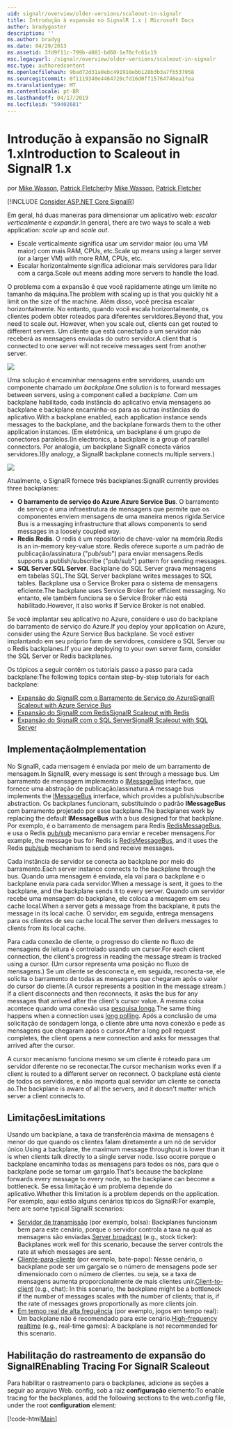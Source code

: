 ```yaml
---
uid: signalr/overview/older-versions/scaleout-in-signalr
title: Introdução à expansão no SignalR 1.x | Microsoft Docs
author: bradygaster
description: ''
ms.author: bradyg
ms.date: 04/29/2013
ms.assetid: 3fd9f11c-799b-4001-bd60-1e70cfc61c19
msc.legacyurl: /signalr/overview/older-versions/scaleout-in-signalr
msc.type: authoredcontent
ms.openlocfilehash: 9bad72d31a0ebc491910ebb128b3b3a7fb537958
ms.sourcegitcommit: 0f1119340e4464720cfd16d0ff15764746ea1fea
ms.translationtype: MT
ms.contentlocale: pt-BR
ms.lasthandoff: 04/17/2019
ms.locfileid: "59402681"
---
```

# <a name="introduction-to-scaleout-in-signalr-1x"></a><span data-ttu-id="6ffbc-102">Introdução à expansão no SignalR 1.x</span><span class="sxs-lookup"><span data-stu-id="6ffbc-102">Introduction to Scaleout in SignalR 1.x</span></span>

<span data-ttu-id="6ffbc-103">por [Mike Wasson](https://github.com/MikeWasson), [Patrick Fletcher](https://github.com/pfletcher)</span><span class="sxs-lookup"><span data-stu-id="6ffbc-103">by [Mike Wasson](https://github.com/MikeWasson), [Patrick Fletcher](https://github.com/pfletcher)</span></span>

[!INCLUDE [Consider ASP.NET Core SignalR](~/includes/signalr/signalr-version-disambiguation.md)]

<span data-ttu-id="6ffbc-104">Em geral, há duas maneiras para dimensionar um aplicativo web: *escalar verticalmente* e *expandir*.</span><span class="sxs-lookup"><span data-stu-id="6ffbc-104">In general, there are two ways to scale a web application: *scale up* and *scale out*.</span></span>

- <span data-ttu-id="6ffbc-105">Escale verticalmente significa usar um servidor maior (ou uma VM maior) com mais RAM, CPUs, etc.</span><span class="sxs-lookup"><span data-stu-id="6ffbc-105">Scale up means using a larger server (or a larger VM) with more RAM, CPUs, etc.</span></span>
- <span data-ttu-id="6ffbc-106">Escalar horizontalmente significa adicionar mais servidores para lidar com a carga.</span><span class="sxs-lookup"><span data-stu-id="6ffbc-106">Scale out means adding more servers to handle the load.</span></span>

<span data-ttu-id="6ffbc-107">O problema com a expansão é que você rapidamente atinge um limite no tamanho da máquina.</span><span class="sxs-lookup"><span data-stu-id="6ffbc-107">The problem with scaling up is that you quickly hit a limit on the size of the machine.</span></span> <span data-ttu-id="6ffbc-108">Além disso, você precisa escalar horizontalmente. No entanto, quando você escala horizontalmente, os clientes podem obter roteados para diferentes servidores.</span><span class="sxs-lookup"><span data-stu-id="6ffbc-108">Beyond that, you need to scale out. However, when you scale out, clients can get routed to different servers.</span></span> <span data-ttu-id="6ffbc-109">Um cliente que está conectado a um servidor não receberá as mensagens enviadas do outro servidor.</span><span class="sxs-lookup"><span data-stu-id="6ffbc-109">A client that is connected to one server will not receive messages sent from another server.</span></span>

![](scaleout-in-signalr/_static/image1.png)

<span data-ttu-id="6ffbc-110">Uma solução é encaminhar mensagens entre servidores, usando um componente chamado um *backplane*.</span><span class="sxs-lookup"><span data-stu-id="6ffbc-110">One solution is to forward messages between servers, using a component called a *backplane*.</span></span> <span data-ttu-id="6ffbc-111">Com um backplane habilitado, cada instância do aplicativo envia mensagens ao backplane e backplane encaminha-os para as outras instâncias do aplicativo.</span><span class="sxs-lookup"><span data-stu-id="6ffbc-111">With a backplane enabled, each application instance sends messages to the backplane, and the backplane forwards them to the other application instances.</span></span> <span data-ttu-id="6ffbc-112">(Em eletrônica, um backplane é um grupo de conectores paralelos.</span><span class="sxs-lookup"><span data-stu-id="6ffbc-112">(In electronics, a backplane is a group of parallel connectors.</span></span> <span data-ttu-id="6ffbc-113">Por analogia, um backplane SignalR conecta vários servidores.)</span><span class="sxs-lookup"><span data-stu-id="6ffbc-113">By analogy, a SignalR backplane connects multiple servers.)</span></span>

![](scaleout-in-signalr/_static/image2.png)

<span data-ttu-id="6ffbc-114">Atualmente, o SignalR fornece três backplanes:</span><span class="sxs-lookup"><span data-stu-id="6ffbc-114">SignalR currently provides three backplanes:</span></span>

- <span data-ttu-id="6ffbc-115">**O barramento de serviço do Azure**.</span><span class="sxs-lookup"><span data-stu-id="6ffbc-115">**Azure Service Bus**.</span></span> <span data-ttu-id="6ffbc-116">O barramento de serviço é uma infraestrutura de mensagens que permite que os componentes enviem mensagens de uma maneira menos rígida.</span><span class="sxs-lookup"><span data-stu-id="6ffbc-116">Service Bus is a messaging infrastructure that allows components to send messages in a loosely coupled way.</span></span>
- <span data-ttu-id="6ffbc-117">**Redis**.</span><span class="sxs-lookup"><span data-stu-id="6ffbc-117">**Redis**.</span></span> <span data-ttu-id="6ffbc-118">O redis é um repositório de chave-valor na memória.</span><span class="sxs-lookup"><span data-stu-id="6ffbc-118">Redis is an in-memory key-value store.</span></span> <span data-ttu-id="6ffbc-119">Redis oferece suporte a um padrão de publicação/assinatura ("pub/sub") para enviar mensagens.</span><span class="sxs-lookup"><span data-stu-id="6ffbc-119">Redis supports a publish/subscribe ("pub/sub") pattern for sending messages.</span></span>
- <span data-ttu-id="6ffbc-120">**SQL Server**.</span><span class="sxs-lookup"><span data-stu-id="6ffbc-120">**SQL Server**.</span></span> <span data-ttu-id="6ffbc-121">Backplane do SQL Server grava mensagens em tabelas SQL.</span><span class="sxs-lookup"><span data-stu-id="6ffbc-121">The SQL Server backplane writes messages to SQL tables.</span></span> <span data-ttu-id="6ffbc-122">Backplane usa o Service Broker para o sistema de mensagens eficiente.</span><span class="sxs-lookup"><span data-stu-id="6ffbc-122">The backplane uses Service Broker for efficient messaging.</span></span> <span data-ttu-id="6ffbc-123">No entanto, ele também funciona se o Service Broker não está habilitado.</span><span class="sxs-lookup"><span data-stu-id="6ffbc-123">However, it also works if Service Broker is not enabled.</span></span>

<span data-ttu-id="6ffbc-124">Se você implantar seu aplicativo no Azure, considere o uso do backplane do barramento de serviço do Azure.</span><span class="sxs-lookup"><span data-stu-id="6ffbc-124">If you deploy your application on Azure, consider using the Azure Service Bus backplane.</span></span> <span data-ttu-id="6ffbc-125">Se você estiver implantando em seu próprio farm de servidores, considere o SQL Server ou o Redis backplanes.</span><span class="sxs-lookup"><span data-stu-id="6ffbc-125">If you are deploying to your own server farm, consider the SQL Server or Redis backplanes.</span></span>

<span data-ttu-id="6ffbc-126">Os tópicos a seguir contêm os tutoriais passo a passo para cada backplane:</span><span class="sxs-lookup"><span data-stu-id="6ffbc-126">The following topics contain step-by-step tutorials for each backplane:</span></span>

- [<span data-ttu-id="6ffbc-127">Expansão do SignalR com o Barramento de Serviço do Azure</span><span class="sxs-lookup"><span data-stu-id="6ffbc-127">SignalR Scaleout with Azure Service Bus</span></span>](scaleout-with-windows-azure-service-bus.md)
- [<span data-ttu-id="6ffbc-128">Expansão do SignalR com Redis</span><span class="sxs-lookup"><span data-stu-id="6ffbc-128">SignalR Scaleout with Redis</span></span>](scaleout-with-redis.md)
- [<span data-ttu-id="6ffbc-129">Expansão do SignalR com o SQL Server</span><span class="sxs-lookup"><span data-stu-id="6ffbc-129">SignalR Scaleout with SQL Server</span></span>](scaleout-with-sql-server.md)

## <a name="implementation"></a><span data-ttu-id="6ffbc-130">Implementação</span><span class="sxs-lookup"><span data-stu-id="6ffbc-130">Implementation</span></span>

<span data-ttu-id="6ffbc-131">No SignalR, cada mensagem é enviada por meio de um barramento de mensagem.</span><span class="sxs-lookup"><span data-stu-id="6ffbc-131">In SignalR, every message is sent through a message bus.</span></span> <span data-ttu-id="6ffbc-132">Um barramento de mensagem implementa o [IMessageBus](https://msdn.microsoft.com/library/microsoft.aspnet.signalr.messaging.imessagebus(v=vs.100).aspx) interface, que fornece uma abstração de publicação/assinatura.</span><span class="sxs-lookup"><span data-stu-id="6ffbc-132">A message bus implements the [IMessageBus](https://msdn.microsoft.com/library/microsoft.aspnet.signalr.messaging.imessagebus(v=vs.100).aspx) interface, which provides a publish/subscribe abstraction.</span></span> <span data-ttu-id="6ffbc-133">Os backplanes funcionam, substituindo o padrão **IMessageBus** com barramento projetado por esse backplane.</span><span class="sxs-lookup"><span data-stu-id="6ffbc-133">The backplanes work by replacing the default **IMessageBus** with a bus designed for that backplane.</span></span> <span data-ttu-id="6ffbc-134">Por exemplo, é o barramento de mensagem para Redis [RedisMessageBus](https://msdn.microsoft.com/library/microsoft.aspnet.signalr.redis.redismessagebus(v=vs.100).aspx), e usa o Redis [pub/sub](http://redis.io/topics/pubsub) mecanismo para enviar e receber mensagens.</span><span class="sxs-lookup"><span data-stu-id="6ffbc-134">For example, the message bus for Redis is [RedisMessageBus](https://msdn.microsoft.com/library/microsoft.aspnet.signalr.redis.redismessagebus(v=vs.100).aspx), and it uses the Redis [pub/sub](http://redis.io/topics/pubsub) mechanism to send and receive messages.</span></span>

<span data-ttu-id="6ffbc-135">Cada instância de servidor se conecta ao backplane por meio do barramento.</span><span class="sxs-lookup"><span data-stu-id="6ffbc-135">Each server instance connects to the backplane through the bus.</span></span> <span data-ttu-id="6ffbc-136">Quando uma mensagem é enviada, ela vai para o backplane e o backplane envia para cada servidor.</span><span class="sxs-lookup"><span data-stu-id="6ffbc-136">When a message is sent, it goes to the backplane, and the backplane sends it to every server.</span></span> <span data-ttu-id="6ffbc-137">Quando um servidor recebe uma mensagem do backplane, ele coloca a mensagem em seu cache local.</span><span class="sxs-lookup"><span data-stu-id="6ffbc-137">When a server gets a message from the backplane, it puts the message in its local cache.</span></span> <span data-ttu-id="6ffbc-138">O servidor, em seguida, entrega mensagens para os clientes de seu cache local.</span><span class="sxs-lookup"><span data-stu-id="6ffbc-138">The server then delivers messages to clients from its local cache.</span></span>

<span data-ttu-id="6ffbc-139">Para cada conexão de cliente, o progresso do cliente no fluxo de mensagens de leitura é controlado usando um cursor.</span><span class="sxs-lookup"><span data-stu-id="6ffbc-139">For each client connection, the client's progress in reading the message stream is tracked using a cursor.</span></span> <span data-ttu-id="6ffbc-140">(Um cursor representa uma posição no fluxo de mensagens.) Se um cliente se desconecta e, em seguida, reconecta-se, ele solicita o barramento de todas as mensagens que chegaram após o valor do cursor do cliente.</span><span class="sxs-lookup"><span data-stu-id="6ffbc-140">(A cursor represents a position in the message stream.) If a client disconnects and then reconnects, it asks the bus for any messages that arrived after the client's cursor value.</span></span> <span data-ttu-id="6ffbc-141">A mesma coisa acontece quando uma conexão usa [pesquisa longa](../getting-started/introduction-to-signalr.md#transports).</span><span class="sxs-lookup"><span data-stu-id="6ffbc-141">The same thing happens when a connection uses [long polling](../getting-started/introduction-to-signalr.md#transports).</span></span> <span data-ttu-id="6ffbc-142">Após a conclusão de uma solicitação de sondagem longa, o cliente abre uma nova conexão e pede as mensagens que chegaram após o cursor.</span><span class="sxs-lookup"><span data-stu-id="6ffbc-142">After a long poll request completes, the client opens a new connection and asks for messages that arrived after the cursor.</span></span>

<span data-ttu-id="6ffbc-143">A cursor mecanismo funciona mesmo se um cliente é roteado para um servidor diferente no se reconectar.</span><span class="sxs-lookup"><span data-stu-id="6ffbc-143">The cursor mechanism works even if a client is routed to a different server on reconnect.</span></span> <span data-ttu-id="6ffbc-144">O backplane está ciente de todos os servidores, e não importa qual servidor um cliente se conecta ao.</span><span class="sxs-lookup"><span data-stu-id="6ffbc-144">The backplane is aware of all the servers, and it doesn't matter which server a client connects to.</span></span>

## <a name="limitations"></a><span data-ttu-id="6ffbc-145">Limitações</span><span class="sxs-lookup"><span data-stu-id="6ffbc-145">Limitations</span></span>

<span data-ttu-id="6ffbc-146">Usando um backplane, a taxa de transferência máxima de mensagens é menor do que quando os clientes falam diretamente a um nó de servidor único.</span><span class="sxs-lookup"><span data-stu-id="6ffbc-146">Using a backplane, the maximum message throughput is lower than it is when clients talk directly to a single server node.</span></span> <span data-ttu-id="6ffbc-147">Isso ocorre porque o backplane encaminha todas as mensagens para todos os nós, para que o backplane pode se tornar um gargalo.</span><span class="sxs-lookup"><span data-stu-id="6ffbc-147">That's because the backplane forwards every message to every node, so the backplane can become a bottleneck.</span></span> <span data-ttu-id="6ffbc-148">Se essa limitação é um problema depende do aplicativo.</span><span class="sxs-lookup"><span data-stu-id="6ffbc-148">Whether this limitation is a problem depends on the application.</span></span> <span data-ttu-id="6ffbc-149">Por exemplo, aqui estão alguns cenários típicos do SignalR:</span><span class="sxs-lookup"><span data-stu-id="6ffbc-149">For example, here are some typical SignalR scenarios:</span></span>

- <span data-ttu-id="6ffbc-150">[Servidor de transmissão](tutorial-server-broadcast-with-aspnet-signalr.md) (por exemplo, bolsa): Backplanes funcionam bem para este cenário, porque o servidor controla a taxa na qual as mensagens são enviadas.</span><span class="sxs-lookup"><span data-stu-id="6ffbc-150">[Server broadcast](tutorial-server-broadcast-with-aspnet-signalr.md) (e.g., stock ticker): Backplanes work well for this scenario, because the server controls the rate at which messages are sent.</span></span>
- <span data-ttu-id="6ffbc-151">[Cliente-para-cliente](tutorial-getting-started-with-signalr.md) (por exemplo, bate-papo): Nesse cenário, o backplane pode ser um gargalo se o número de mensagens pode ser dimensionado com o número de clientes. ou seja, se a taxa de mensagens aumenta proporcionalmente de mais clientes unir.</span><span class="sxs-lookup"><span data-stu-id="6ffbc-151">[Client-to-client](tutorial-getting-started-with-signalr.md) (e.g., chat): In this scenario, the backplane might be a bottleneck if the number of messages scales with the number of clients; that is, if the rate of messages grows proportionally as more clients join.</span></span>
- <span data-ttu-id="6ffbc-152">[Em tempo real de alta frequência](tutorial-high-frequency-realtime-with-signalr.md) (por exemplo, jogos em tempo real): Um backplane não é recomendado para este cenário.</span><span class="sxs-lookup"><span data-stu-id="6ffbc-152">[High-frequency realtime](tutorial-high-frequency-realtime-with-signalr.md) (e.g., real-time games): A backplane is not recommended for this scenario.</span></span>

## <a name="enabling-tracing-for-signalr-scaleout"></a><span data-ttu-id="6ffbc-153">Habilitação do rastreamento de expansão do SignalR</span><span class="sxs-lookup"><span data-stu-id="6ffbc-153">Enabling Tracing For SignalR Scaleout</span></span>

<span data-ttu-id="6ffbc-154">Para habilitar o rastreamento para o backplanes, adicione as seções a seguir ao arquivo Web. config, sob a raiz **configuração** elemento:</span><span class="sxs-lookup"><span data-stu-id="6ffbc-154">To enable tracing for the backplanes, add the following sections to the web.config file, under the root **configuration** element:</span></span>

[!code-html[Main](scaleout-in-signalr/samples/sample1.html)]
